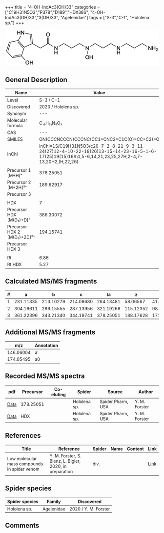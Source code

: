 +++
title = "4-OH-IndAc3(OH)33"
categories = ["C19H31N5O3","P378","D189","HDX386",
"4-OH-IndAc3(OH)33","3(OH)33",
"Agelenidae"]
tags = ["S-3","C-1",
"Hololena sp."]
+++

![](/img/4-OH-IndAc3(OH)33.png)

## General Description

| Name                       | Value              |
|----------------------------|--------------------|
| Level                      | S-3 / C-1          |
| Discovered                 | 2020 / Hololena sp. |
| Synonym                    | ---                |
| Molecular formula          | C₁₉H₃₁N₅O₃                   |
| CAS                        | ---                |
| SMILES | ON(CCCNCCCN)CCCNC(CC1=CNC2=C1C(O)=CC=C2)=O  |
| InChI  | InChI=1S/C19H31N5O3/c20-7-2-8-21-9-3-11-24(27)12-4-10-22-18(26)13-15-14-23-16-5-1-6-17(25)19(15)16/h1,5-6,14,21,23,25,27H,2-4,7-13,20H2,(H,22,26)  |
|                            |                    |
| Precursor 1 [M+H]⁺         | 378.25051                   |
| Precursor 2 [M+2H]²⁺       | 189.62917                   |
| Precursor 3                |                    |
|                            |                    |
| HDX                        | 7                   |
| Precursor HDX   [M(D₇)+D]⁺   | 386.30072                   |
| Precursor HDX 2 [M(D₇)+2D]²⁺ | 194.15741                   |
| Precursor HDX 3            |                    |
|                            |                    |
| Rt                         | 6.86                   |
| Rt HDX                     | 5.27                   |

## Calculated MS/MS fragments

| # | a         | b         | c         | ta        | z         | y         | tz        |
|---|-----------|-----------|-----------|-----------|-----------|-----------|-----------|
| 1 | 231.11335 | 213.10279 | 214.08680 | 264.13481 | 58.06567 | 41.03912 | 75.09222 |
| 2 | 304.16611 | 286.15555 | 287.13956 | 321.19266 | 115.12352 | 98.09697 | 148.14498 |
| 3 | 361.22396 | 343.21340 | 344.19741 | 378.25051 | 188.17628 | 171.14973 | 205.20283 |

## Additional MS/MS fragments

| m/z | Annotation |
|-----|------------|
| 146.06004    | a'   |
| 174.05495    | a0   |

## Recorded MS/MS spectra

| pdf                                             | Precursor | Co-eluting | Spider      | Source                       | Author        |
|-------------------------------------------------|-----------|------------|-------------|------------------------------|---------------|
| [Data](/pdf/Hololena-sp/378_4-OH-IndAc3(OH)33_Ho-sp.pdf) | 378.25051 |           | Hololena sp. | Spider Pharm, USA | Y. M. Forster |
| [Data](/pdf/Hololena-sp/378_4-OH-IndAc3(OH)33_Ho-sp_HDX.pdf) | HDX |           | Hololena sp. | Spider Pharm, USA | Y. M. Forster |


## References

| Title | Reference | Spider | Name | Content | Link |
|-------|-----------|--------|------|---------|------|
| Low molecular mass compounds in spider venom      | Y. M. Forster, S. Bienz, L. Bigler, 2020, in preparation          | div.       |   |   | [Link](unknown) |

## Spider species

| Spider species     | Family     | Discovered           |
|--------------------|------------|----------------------|
| Hololena sp.       | Agelenidae | 2020 / Y. M. Forster |


## Comments